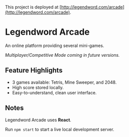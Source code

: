 This project is deployed at [http://legendword.com/arcade](http://legendword.com/arcade).

# Legendword Arcade

An online platform providing several mini-games.

*Multiplayer/Competitive Mode coming in future versions.*

## Feature Highlights

- 3 games available: Tetris, Mine Sweeper, and 2048.
- High score stored locally.
- Easy-to-understand, clean user interface.

## Notes

Legendword Arcade uses **React**.

Run `npm start` to start a live local development server.
